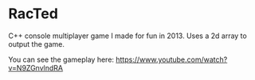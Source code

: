 # RacTed
C++ console multiplayer game I made for fun in 2013. Uses a 2d array to output the game.

You can see the gameplay here: https://www.youtube.com/watch?v=N9ZGnvlndRA

